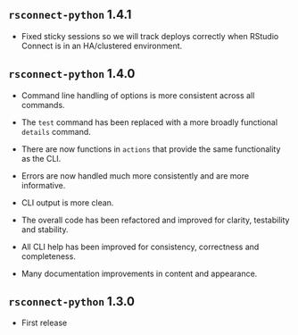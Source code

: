 `rsconnect-python` 1.4.1
--------------------------------------------------------------------------------
*   Fixed sticky sessions so we will track deploys correctly when RStudio Connect
    is in an HA/clustered environment.


`rsconnect-python` 1.4.0
--------------------------------------------------------------------------------
*   Command line handling of options is more consistent across all commands.

*   The `test` command has been replaced with a more broadly functional `details`
    command.

*   There are now functions in `actions` that provide the same functionality as the
    CLI.

*   Errors are now handled much more consistently and are more informative.

*   CLI output is more clean.

*   The overall code has been refactored and improved for clarity, testability and
    stability.

*   All CLI help has been improved for consistency, correctness and completeness.

*   Many documentation improvements in content and appearance.


`rsconnect-python` 1.3.0
--------------------------------------------------------------------------------
*   First release
